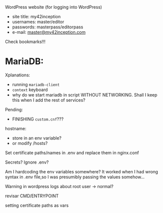 WordPress website (for logging into WordPress)
 - site title:	my42inception
 - usernames:	master/editor
 - passwords:	masterpass/editorpass
 - e-mail:		master@my42inception.com

Check bookmarks!!!

# MariaDB:

Xplanations:
- running `mariadb-client`
- `context` keyboard
- why do we start mariadb in script WITHOUT NETWORKING. Shall I keep this when I add the rest of services?

Pending:
- FINISHING `custom.cnf`???

hostname:
- store in an env variable?
- or modify /hosts?

Set certificate paths/names in .env and replace them in nginx.conf

Secrets? Ignore .env?

Am I hardcoding the env variables somewhere? It worked when I had wrong syntax in .env file,so I was presumibly passing the values somehow...

Warning in wordpress logs about root user -> normal?


revisar CMD/ENTRYPOINT

setting certificate paths as vars
 